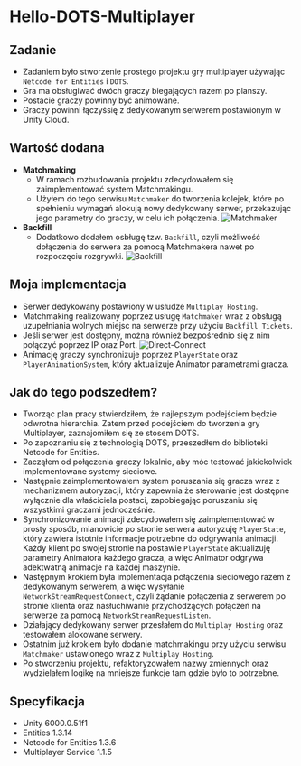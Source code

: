 # Hello-DOTS-Multiplayer

## Zadanie
- Zadaniem było stworzenie prostego projektu gry multiplayer używając `Netcode for Entities` i `DOTS`.
- Gra ma obsługiwać dwóch graczy biegających razem po planszy.
- Postacie graczy powinny być animowane.
- Graczy powinni łączyśsię z dedykowanym serwerem postawionym w Unity Cloud.

## Wartość dodana
- **Matchmaking**
    - W ramach rozbudowania projektu zdecydowałem się zaimplementować system Matchmakingu.
    - Użyłem do tego serwisu `Matchmaker` do tworzenia kolejek, które po spełnieniu wymagań alokują nowy dedykowany serwer, przekazując jego parametry do graczy, w celu ich połączenia.
    ![Matchmaker](matchmaking.gif)
- **Backfill**
    - Dodatkowo dodałem osbługę tzw. `Backfill`, czyli możliwość dołączenia do serwera za pomocą Matchmakera nawet po rozpoczęciu rozgrywki.
    ![Backfill](backfill.gif)

## Moja implementacja
- Serwer dedykowany postawiony w usłudze `Multiplay Hosting`.
- Matchmaking realizowany poprzez usługę `Matchmaker` wraz z obsługą uzupełniania wolnych miejsc na serwerze przy użyciu `Backfill Tickets`.
- Jeśli serwer jest dostępny, można również bezpośrednio się z nim połączyć poprzez IP oraz Port.
![Direct-Connect](direct_connect.gif)
- Animację graczy synchronizuje poprzez `PlayerState` oraz `PlayerAnimationSystem`, który aktualizuje Animator parametrami gracza.

## Jak do tego podszedłem?
- Tworząc plan pracy stwierdziłem, że najlepszym podejściem będzie odwrotna hierarchia. Zatem przed podejściem do tworzenia gry Multiplayer, zaznajomiłem się ze stosem DOTS.
- Po zapoznaniu się z technologią DOTS, przeszedłem do biblioteki Netcode for Entities.
- Zacząłem od połączenia graczy lokalnie, aby móc testować jakiekolwiek implementowane systemy sieciowe.
- Następnie zaimplementowałem system poruszania się gracza wraz z mechanizmem autoryzacji, który zapewnia że sterowanie jest dostępne wyłącznie dla właściciela postaci, zapobiegając poruszaniu się wszystkimi graczami jednocześnie.
- Synchronizowanie animacji zdecydowałem się zaimplementować w prosty sposób, mianowicie po stronie serwera autoryzuję `PlayerState`, który zawiera istotnie informacje potrzebne do odgrywania animacji. Każdy klient po swojej stronie na postawie `PlayerState` aktualizuję parametry Animatora każdego gracza, a więc Animator odgrywa adektwatną animacje na każdej maszynie.
- Następnym krokiem była implementacja połączenia sieciowego razem z dedykowanym serwerem, a więc wysyłanie `NetworkStreamRequestConnect`, czyli żądanie połączenia z serwerem po stronie klienta oraz nasłuchiwanie przychodzących połączeń na serwerze za pomocą `NetworkStreamRequestListen`.
- Działający dedykowany serwer przesłałem do `Multiplay Hosting` oraz testowałem alokowane serwery.
- Ostatnim już krokiem było dodanie matchmakingu przy użyciu serwisu `Matchmaker` ustawionego wraz z `Multiplay Hosting`.
- Po stworzeniu projektu, refaktoryzowałem nazwy zmiennych oraz wydzielałem logikę na mniejsze funkcje tam gdzie było to potrzebne.

## Specyfikacja
- Unity 6000.0.51f1
- Entities 1.3.14
- Netcode for Entities 1.3.6
- Multiplayer Service 1.1.5
